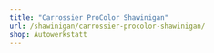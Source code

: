 ```yaml
---
title: "Carrossier ProColor Shawinigan"
url: /shawinigan/carrossier-procolor-shawinigan/
shop: Autowerkstatt
---
```

